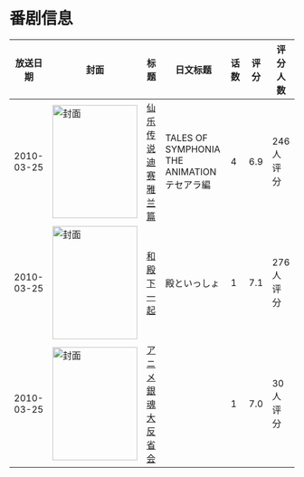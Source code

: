 # 番剧信息

|放送日期|封面|标题|日文标题|话数|评分|评分人数|
|---|---|---|---|---|---|---|
|2010-03-25|<img src="//lain.bgm.tv/pic/cover/c/34/f9/4480_QJGhn.jpg" alt="封面" style="width:150px;height:200px;object-fit:cover;">|[仙乐传说 迪赛雅兰篇](https://bangumi.tv/subject/4480)|TALES OF SYMPHONIA THE ANIMATION テセアラ編|4|6.9|246人评分|
|2010-03-25|<img src="//lain.bgm.tv/pic/cover/c/a4/d3/4486_dQJV4.jpg" alt="封面" style="width:150px;height:200px;object-fit:cover;">|[和殿下一起](https://bangumi.tv/subject/4486)|殿といっしょ|1|7.1|276人评分|
|2010-03-25|<img src="//lain.bgm.tv/pic/cover/c/a6/ee/229512_IT3L8.jpg" alt="封面" style="width:150px;height:200px;object-fit:cover;">|[アニメ銀魂大反省会](https://bangumi.tv/subject/229512)||1|7.0|30人评分|
